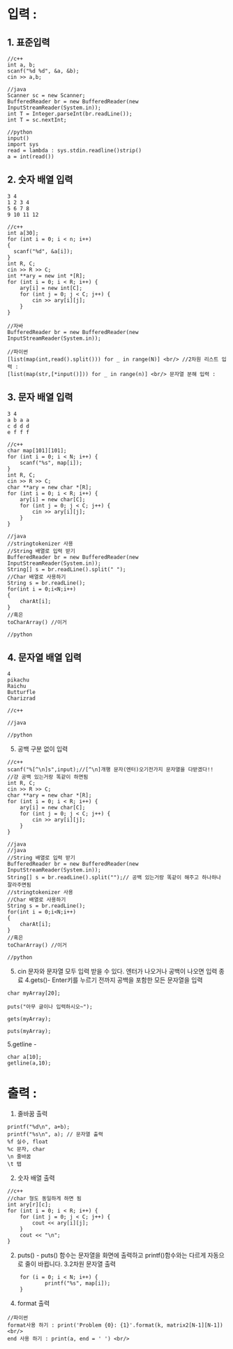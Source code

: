 # 입력 :

## 1. 표준입력
```
//c++
int a, b;
scanf("%d %d", &a, &b);
cin >> a,b;
```
```
//java
Scanner sc = new Scanner;
BufferedReader br = new BufferedReader(new InputStreamReader(System.in));
int T = Integer.parseInt(br.readLine());
int T = sc.nextInt;
```
```
//python
input()
import sys
read = lambda : sys.stdin.readline()strip()
a = int(read())
```
## 2. 숫자 배열 입력
```
3 4
1 2 3 4
5 6 7 8
9 10 11 12
```
```
//c++
int a[30];
for (int i = 0; i < n; i++)
{
  scanf("%d", &a[i]);
} 
int R, C;
cin >> R >> C;
int **ary = new int *[R];
for (int i = 0; i < R; i++) {
	ary[i] = new int[C];
	for (int j = 0; j < C; j++) {
		cin >> ary[i][j];
	}
}
```
```
//자바
BufferedReader br = new BufferedReader(new InputStreamReader(System.in));
```
```
//파이썬
[list(map(int,read().split())) for _ in range(N)] <br/> //2차원 리스트 입력 :
[list(map(str,[*input()])) for _ in range(n)] <br/> 문자열 분해 입력 :
```
## 3. 문자 배열 입력
```
3 4
a b a a
c d d d
e f f f
```
```
//c++
char map[101][101];
for (int i = 0; i < N; i++) {
	scanf("%s", map[i]);
}
int R, C;
cin >> R >> C;
char **ary = new char *[R];
for (int i = 0; i < R; i++) {
	ary[i] = new char[C];
	for (int j = 0; j < C; j++) {
		cin >> ary[i][j];
	}
}
```
```
//java
//stringtokenizer 사용
//String 배열로 입력 받기
BufferedReader br = new BufferedReader(new InputStreamReader(System.in));
String[] s = br.readLine().split(" ");
//Char 배열로 사용하기
String s = br.readLine();
for(int i = 0;i<N;i++)
{
	charAt[i];
}
//혹은
toCharArray() //이거 
```
```
//python

```
## 4. 문자열 배열 입력
```
4
pikachu
Raichu
Butturfle
Charizrad
```
```
//c++
```
```
//java
```
```
//python
```


5. 공백 구분 없이 입력
```
//c++
scanf("%[^\n]s",input);//[^\n]개행 문자(엔터)오기전가지 문자열을 다받겠다!!
//걍 공백 있는거랑 똑같이 하면됨
int R, C;
cin >> R >> C;
char **ary = new char *[R];
for (int i = 0; i < R; i++) {
	ary[i] = new char[C];
	for (int j = 0; j < C; j++) {
		cin >> ary[i][j];
	}
}
```
```
//java
//java
//String 배열로 입력 받기
BufferedReader br = new BufferedReader(new InputStreamReader(System.in));
String[] s = br.readLine().split("");// 공백 있는거랑 똑같이 해주고 하나하나 잘라주면됨
//stringtokenizer 사용
//Char 배열로 사용하기
String s = br.readLine();
for(int i = 0;i<N;i++)
{
	charAt[i];
}
//혹은
toCharArray() //이거 
```
```
//python
```

5. cin 문자와 문자열 모두 입력 받을 수 있다. 엔터가 나오거나 공백이 나오면 입력 종료
4.gets()- Enter키를 누르기 전까지 공백을 포함한 모든 문자열을 입력
```
char myArray[20];

puts("아무 글이나 입력하시오~");

gets(myArray);

puts(myArray);
```
5.getline -
```
char a[10];
getline(a,10);
```
# 출력 :
1. 줄바꿈 출력
```
printf("%d\n", a+b);
printf("%s\n", a); // 문자열 출력
%f 실수, float
%c 문자, char
\n 줄바꿈
\t 탭
```
2. 숫자 배열 출력
```
//c++
//char 형도 동일하게 하면 됨
int ary[r][c];
for (int i = 0; i < R; i++) {
	for (int j = 0; j < C; j++) {
		cout << ary[i][j];
	}
	cout << "\n";
}
```
2. puts() - puts() 함수는 문자열을 화면에 출력하고 printf()함수와는 다르게 자동으로 줄이 바뀝니다.
3.2차원 문자열 출력
```
	for (i = 0; i < N; i++) {
			printf("%s", map[i]);
	}
```
4. format 출력
```
//파이썬
format사용 하기 : print('Problem {0}: {1}'.format(k, matrix2[N-1][N-1]) <br/>
end 사용 하기 : print(a, end = ' ') <br/>
```

